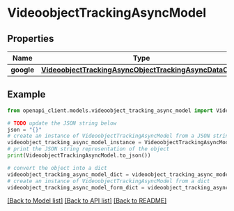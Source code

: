 # VideoobjectTrackingAsyncModel


## Properties

Name | Type | Description | Notes
------------ | ------------- | ------------- | -------------
**google** | [**VideoobjectTrackingAsyncObjectTrackingAsyncDataClass**](VideoobjectTrackingAsyncObjectTrackingAsyncDataClass.md) |  | [optional] 

## Example

```python
from openapi_client.models.videoobject_tracking_async_model import VideoobjectTrackingAsyncModel

# TODO update the JSON string below
json = "{}"
# create an instance of VideoobjectTrackingAsyncModel from a JSON string
videoobject_tracking_async_model_instance = VideoobjectTrackingAsyncModel.from_json(json)
# print the JSON string representation of the object
print(VideoobjectTrackingAsyncModel.to_json())

# convert the object into a dict
videoobject_tracking_async_model_dict = videoobject_tracking_async_model_instance.to_dict()
# create an instance of VideoobjectTrackingAsyncModel from a dict
videoobject_tracking_async_model_form_dict = videoobject_tracking_async_model.from_dict(videoobject_tracking_async_model_dict)
```
[[Back to Model list]](../README.md#documentation-for-models) [[Back to API list]](../README.md#documentation-for-api-endpoints) [[Back to README]](../README.md)


